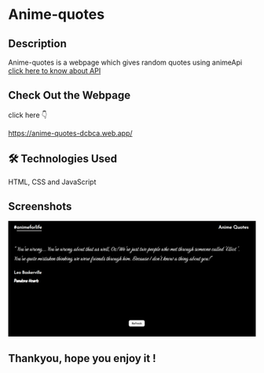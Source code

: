 # Anime-quotes


## Description
Anime-quotes is a webpage which gives random quotes using animeApi <a href="https://en.wikipedia.org/wiki/API" target="_blank"> click here to know about API </a>


## Check Out the Webpage
click here 👇

https://anime-quotes-dcbca.web.app/ 

## 🛠 Technologies Used 
HTML, CSS and JavaScript

## Screenshots


![Home Page - Select Category](/screenshot/main-page.png?raw=true "Quotes")

## Thankyou, hope you enjoy it !
